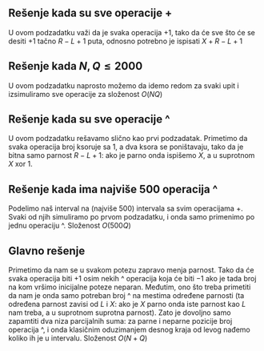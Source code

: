 ﻿##  Rešenje kada su sve operacije +
U ovom podzadatku važi da je svaka operacija $+1$, tako da će sve što će se desiti $+1$ tačno $R-L+1$ puta, odnosno potrebno je ispisati $X+R-L+1$

## Rešenje kada $N,Q\leq 2000$
U ovom podzadatku naprosto možemo da idemo redom za svaki upit i izsimuliramo sve operacije za složenost $O(NQ)$

## Rešenje kada su sve operacije ^
U ovom podzadatku rešavamo slično kao prvi podzadatak. Primetimo da svaka operacija broj ksoruje sa $1$, a dva ksora se poništavaju, tako da je bitna samo parnost $R-L+1$: ako je parno onda ispišemo $X$, a u suprotnom $X\text{ xor }1$.

## Rešenje kada ima najviše $500$ operacija ^
Podelimo naš interval na (najviše $500$) intervala sa svim operacijama +. Svaki od njih simuliramo po prvom podzadatku, i onda samo primenimo po jednu operaciju ^. Složenost $O(500Q)$

## Glavno rešenje
Primetimo da nam se u svakom potezu zapravo menja parnost. Tako da će svaka operacija biti $+1$ osim nekih ^ operacija koja će biti $-1$ ako je tada broj na kom vršimo inicijalne poteze neparan. Međutim, ono što treba primetiti da nam je onda samo potreban broj ^ na mestima određene parnosti  (ta određena parnost zavisi od $L$ i $X$: ako je $X$ parno onda iste parnost kao $L$ nam treba, a u suprotnom suprotna parnost). Zato je dovoljno samo zapamtiti dva niza parcijalnih suma: za parne i neparne pozicije broj operacija ^, i onda klasičnim oduzimanjem desnog kraja od levog nađemo koliko ih je u intervalu. Složenost $O(N+Q)$ 